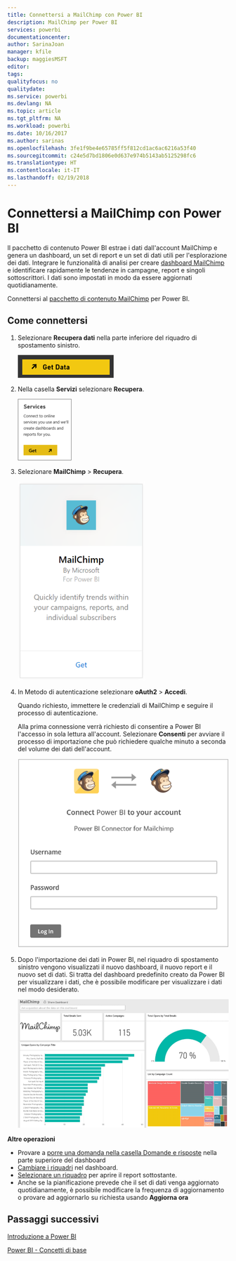 ```yaml
---
title: Connettersi a MailChimp con Power BI
description: MailChimp per Power BI
services: powerbi
documentationcenter: 
author: SarinaJoan
manager: kfile
backup: maggiesMSFT
editor: 
tags: 
qualityfocus: no
qualitydate: 
ms.service: powerbi
ms.devlang: NA
ms.topic: article
ms.tgt_pltfrm: NA
ms.workload: powerbi
ms.date: 10/16/2017
ms.author: sarinas
ms.openlocfilehash: 3fe1f9be4e65785ff5f812cd1ac6ac6216a53f40
ms.sourcegitcommit: c24e5d7bd1806e0d637e974b5143ab5125298fc6
ms.translationtype: HT
ms.contentlocale: it-IT
ms.lasthandoff: 02/19/2018
---
```

# <a name="connect-to-mailchimp-with-power-bi"></a>Connettersi a MailChimp con Power BI
Il pacchetto di contenuto Power BI estrae i dati dall'account MailChimp e genera un dashboard, un set di report e un set di dati utili per l'esplorazione dei dati. Integrare le funzionalità di analisi per creare [dashboard MailChimp](https://powerbi.microsoft.com/integrations/mailchimp) e identificare rapidamente le tendenze in campagne, report e singoli sottoscrittori. I dati sono impostati in modo da essere aggiornati quotidianamente.

Connettersi al [pacchetto di contenuto MailChimp](https://app.powerbi.com/getdata/services/mailchimp) per Power BI.

## <a name="how-to-connect"></a>Come connettersi
1. Selezionare **Recupera dati** nella parte inferiore del riquadro di spostamento sinistro.
   
    ![](media/service-connect-to-mailchimp/pbi_getdata.png)
2. Nella casella **Servizi** selezionare **Recupera**.
   
   ![](media/service-connect-to-mailchimp/pbi_getservices.png)
3. Selezionare **MailChimp** \> **Recupera**.
   
   ![](media/service-connect-to-mailchimp/mailchimp.png)
4. In Metodo di autenticazione selezionare **oAuth2** \> **Accedi**.
   
    Quando richiesto, immettere le credenziali di MailChimp e seguire il processo di autenticazione.
   
    Alla prima connessione verrà richiesto di consentire a Power BI l'accesso in sola lettura all'account. Selezionare **Consenti** per avviare il processo di importazione che può richiedere qualche minuto a seconda del volume dei dati dell'account.
   
    ![](media/service-connect-to-mailchimp/allow.png)
5. Dopo l'importazione dei dati in Power BI, nel riquadro di spostamento sinistro vengono visualizzati il nuovo dashboard, il nuovo report e il nuovo set di dati. Si tratta del dashboard predefinito creato da Power BI per visualizzare i dati, che è possibile modificare per visualizzare i dati nel modo desiderato.
   
   ![](media/service-connect-to-mailchimp/pbi_mailchimpnewdash.png)

**Altre operazioni**

* Provare a [porre una domanda nella casella Domande e risposte](power-bi-q-and-a.md) nella parte superiore del dashboard
* [Cambiare i riquadri](service-dashboard-edit-tile.md) nel dashboard.
* [Selezionare un riquadro](service-dashboard-tiles.md) per aprire il report sottostante.
* Anche se la pianificazione prevede che il set di dati venga aggiornato quotidianamente, è possibile modificare la frequenza di aggiornamento o provare ad aggiornarlo su richiesta usando **Aggiorna ora**

## <a name="next-steps"></a>Passaggi successivi
[Introduzione a Power BI](service-get-started.md)

[Power BI - Concetti di base](service-basic-concepts.md)

